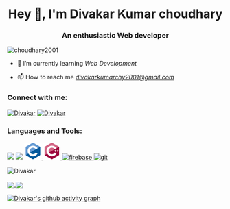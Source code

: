 <h1 align="center">Hey 👋, I'm Divakar Kumar choudhary</h1>
<h3 align="center">An enthusiastic Web developer</h3>

<p align="left"> <img src="https://komarev.com/ghpvc/?username=choudhary2001&label=Profile%20views&color=0e75b6&style=flat" alt="choudhary2001" /> </p>

- 🌱 I’m currently learning *Web Development*

- 📫 How to reach me *divakarkumarchy2001@gmail.com*

<h3 align="left">Connect with me:</h3>
<p align="left">
<a href="https://www.linkedin.com/in/divakar-kumar-choudhary/" target="blank"><img align="center" src="https://raw.githubusercontent.com/rahuldkjain/github-profile-readme-generator/master/src/images/icons/Social/linked-in-alt.svg" alt="Divakar" height="30" width="40" /></a>
<a href="https://www.codechef.com/users/divakar_chy" target="blank"><img align="center" src="https://cdn.jsdelivr.net/npm/simple-icons@3.1.0/icons/codechef.svg" alt="Divakar" height="30" width="40" /></a>
</p>

<h3 align="left">Languages and Tools:</h3>
<p align="left">
 <a href="https://www.python.org/doc/" target="_blank">  <img src="https://img.icons8.com/color/48/000000/python--v2.png"/></a>
 <a href=" https://docs.djangoproject.com/en/3.2/" target="_blank"> <img src="https://img.icons8.com/color/48/000000/django.png"/></a>
  <a href="https://addiv.ml/all-courses/c-programming/" target="_blank"> <img src="https://raw.githubusercontent.com/devicons/devicon/master/icons/c/c-original.svg" alt="c" width="40" height="40"/> </a> <a href="https://www.w3schools.com/cpp/" target="_blank"> <img src="https://raw.githubusercontent.com/devicons/devicon/master/icons/cplusplus/cplusplus-original.svg" alt="cplusplus" width="40" height="40"/> </a> <a href="https://firebase.google.com/" target="_blank"> <img src="https://www.vectorlogo.zone/logos/firebase/firebase-icon.svg" alt="firebase" width="40" height="40"/> </a> <a href="https://git-scm.com/" target="_blank"> <img src="https://www.vectorlogo.zone/logos/git-scm/git-scm-icon.svg" alt="git" width="40" height="40"/> </a> 

<p><img align="center" src="https://github-readme-streak-stats.herokuapp.com/?user=choudhary2001&theme=react" alt="Divakar" /></p>




<a href="https://github.com/choudhary2001/github-readme-stats">
  <img align="center" src="https://github-readme-stats.vercel.app/api/top-langs/?username=choudhary2001&layout=compact&theme=react&count_private=true" />
</a>
<a href="https://github.com/choudhary2001/github-readme-stats">
  <img align="center" src="https://github-readme-stats.vercel.app/api?username=choudhary2001&show_icons=true&theme=react&count_private=true" />
</a>





[![Divakar's github activity graph](https://activity-graph.herokuapp.com/graph?username=choudhary2001&theme=react-dark)](https://github.com/choudhary2001/github-readme-activity-graph)
